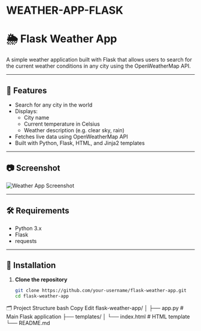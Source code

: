 # WEATHER-APP-FLASK
# 🌦️ Flask Weather App

A simple weather application built with Flask that allows users to search for the current weather conditions in any city using the OpenWeatherMap API.

---

## 🚀 Features

- Search for any city in the world
- Displays:
  - City name
  - Current temperature in Celsius
  - Weather description (e.g. clear sky, rain)
- Fetches live data using OpenWeatherMap API
- Built with Python, Flask, HTML, and Jinja2 templates

---

## 📷 Screenshot

![Weather App Screenshot](screenshot.png) <!-- Optional: Add a screenshot if you have one -->

---

## 🛠️ Requirements

- Python 3.x
- Flask
- requests

---

## 🔧 Installation

1. **Clone the repository**
   ```bash
   git clone https://github.com/your-username/flask-weather-app.git
   cd flask-weather-app


🗂️ Project Structure
bash
Copy
Edit
flask-weather-app/
│
├── app.py               # Main Flask application
├── templates/
│   └── index.html       # HTML template
└── README.md        